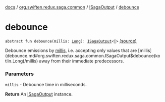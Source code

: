 [docs](../../index.md) / [org.swiften.redux.saga.common](../index.md) / [ISagaOutput](index.md) / [debounce](./debounce.md)

# debounce

`abstract fun debounce(millis: `[`Long`](https://kotlinlang.org/api/latest/jvm/stdlib/kotlin/-long/index.html)`): `[`ISagaOutput`](index.md)`<`[`T`](index.md#T)`>` [(source)](https://github.com/protoman92/KotlinRedux/tree/master/common/common-saga/src/main/kotlin/org/swiften/redux/saga/common/CommonSaga.kt#L97)

Debounce emissions by [millis](debounce.md#org.swiften.redux.saga.common.ISagaOutput$debounce(kotlin.Long)/millis), i.e. accepting only values that are [millis](debounce.md#org.swiften.redux.saga.common.ISagaOutput$debounce(kotlin.Long)/millis) away from their
immediate predecessors.

### Parameters

`millis` - Debounce time in milliseconds.

**Return**
An [ISagaOutput](index.md) instance.


